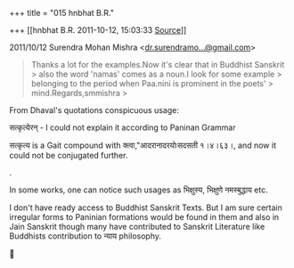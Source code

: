+++
title = "015 hnbhat B.R."

+++
[[hnbhat B.R.	2011-10-12, 15:03:33 [Source](https://groups.google.com/g/bvparishat/c/UC26MXApsE4)]]



2011/10/12 Surendra Mohan Mishra \<[dr.surendramo...@gmail.com]()\>  

> Thanks a lot for the examples.Now it's clear that in Buddhist Sanskrit > also the word 'namas' comes as a noun.I look for some example > belonging to the period when Paa.nini is prominent in the poets' > mind.Regards,smmishra >
> 
> > 
> > 
> > 
> >   
>   
> > 
> > 

  

  

From Dhaval's quotations conspicuous usage:

  

सत्कृत्येरन् - I could not explain it according to Paninan Grammar

सत्कृत्य is a Gait compound with क्त्वा,"आदरानादरयोःसदसती १।४।६३।, and now it could not be conjugated further.

.

In some works, one can notice such usages as भिक्षुस्य, भिक्षुणे नमस्बुद्धाय etc.



I don't have ready access to Buddhist Sanskrit Texts. But I am sure certain irregular forms to Paninian formations would be found in them and also in Jain Sanskrit though many have contributed to Sanskrit Literature like Buddhists contribution to न्याय philosophy.

  



